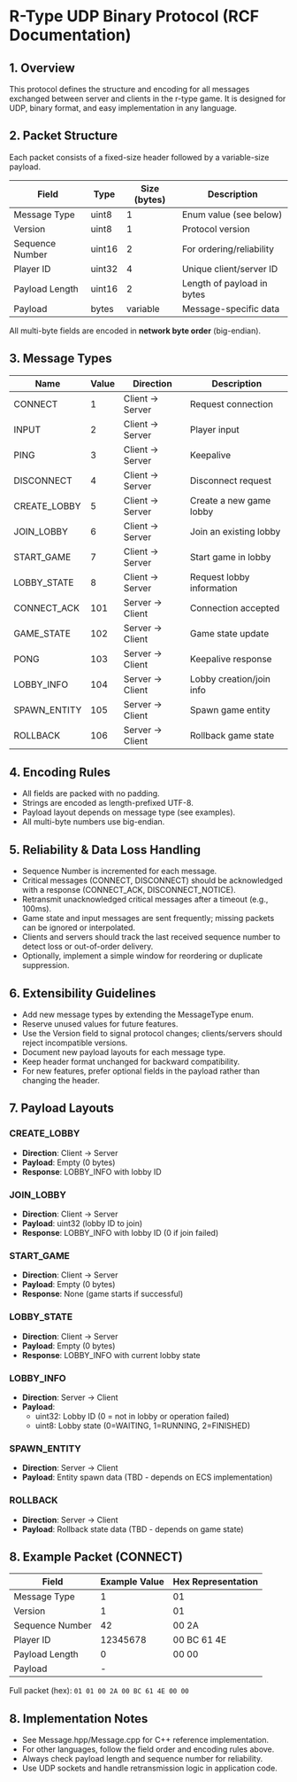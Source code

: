 # R-Type UDP Binary Protocol (RCF Documentation)

## 1. Overview

This protocol defines the structure and encoding for all messages exchanged
between server and clients in the r-type game. It is designed for UDP, binary
format, and easy implementation in any language.

## 2. Packet Structure

Each packet consists of a fixed-size header followed by a variable-size
payload.

| Field           | Type      | Size (bytes) | Description                  |
|-----------------|-----------|--------------|------------------------------|
| Message Type    | uint8     | 1            | Enum value (see below)       |
| Version         | uint8     | 1            | Protocol version             |
| Sequence Number | uint16    | 2            | For ordering/reliability     |
| Player ID       | uint32    | 4            | Unique client/server ID      |
| Payload Length  | uint16    | 2            | Length of payload in bytes   |
| Payload         | bytes     | variable     | Message-specific data        |

All multi-byte fields are encoded in **network byte order** (big-endian).

## 3. Message Types

| Name         | Value | Direction         | Description                |
|--------------|-------|-------------------|----------------------------|
| CONNECT      | 1     | Client → Server   | Request connection         |
| INPUT        | 2     | Client → Server   | Player input               |
| PING         | 3     | Client → Server   | Keepalive                  |
| DISCONNECT   | 4     | Client → Server   | Disconnect request         |
| CREATE_LOBBY | 5     | Client → Server   | Create a new game lobby    |
| JOIN_LOBBY   | 6     | Client → Server   | Join an existing lobby     |
| START_GAME   | 7     | Client → Server   | Start game in lobby        |
| LOBBY_STATE  | 8     | Client → Server   | Request lobby information  |
| CONNECT_ACK  | 101   | Server → Client   | Connection accepted        |
| GAME_STATE   | 102   | Server → Client   | Game state update          |
| PONG         | 103   | Server → Client   | Keepalive response         |
| LOBBY_INFO   | 104   | Server → Client   | Lobby creation/join info   |
| SPAWN_ENTITY | 105   | Server → Client   | Spawn game entity          |
| ROLLBACK     | 106   | Server → Client   | Rollback game state        |

## 4. Encoding Rules

- All fields are packed with no padding.
- Strings are encoded as length-prefixed UTF-8.
- Payload layout depends on message type (see examples).
- All multi-byte numbers use big-endian.

## 5. Reliability & Data Loss Handling

- Sequence Number is incremented for each message.
- Critical messages (CONNECT, DISCONNECT) should be acknowledged with a response (CONNECT_ACK, DISCONNECT_NOTICE).
- Retransmit unacknowledged critical messages after a timeout (e.g., 100ms).
- Game state and input messages are sent frequently; missing packets can be ignored or interpolated.
- Clients and servers should track the last received sequence number to detect loss or out-of-order delivery.
- Optionally, implement a simple window for reordering or duplicate suppression.

## 6. Extensibility Guidelines

- Add new message types by extending the MessageType enum.
- Reserve unused values for future features.
- Use the Version field to signal protocol changes; clients/servers should reject incompatible versions.
- Document new payload layouts for each message type.
- Keep header format unchanged for backward compatibility.
- For new features, prefer optional fields in the payload rather than changing the header.

## 7. Payload Layouts

### CREATE_LOBBY
- **Direction**: Client → Server
- **Payload**: Empty (0 bytes)
- **Response**: LOBBY_INFO with lobby ID

### JOIN_LOBBY
- **Direction**: Client → Server
- **Payload**: uint32 (lobby ID to join)
- **Response**: LOBBY_INFO with lobby ID (0 if join failed)

### START_GAME
- **Direction**: Client → Server
- **Payload**: Empty (0 bytes)
- **Response**: None (game starts if successful)

### LOBBY_STATE
- **Direction**: Client → Server
- **Payload**: Empty (0 bytes)
- **Response**: LOBBY_INFO with current lobby state

### LOBBY_INFO
- **Direction**: Server → Client
- **Payload**:
  - uint32: Lobby ID (0 = not in lobby or operation failed)
  - uint8: Lobby state (0=WAITING, 1=RUNNING, 2=FINISHED)

### SPAWN_ENTITY
- **Direction**: Server → Client
- **Payload**: Entity spawn data (TBD - depends on ECS implementation)

### ROLLBACK
- **Direction**: Server → Client
- **Payload**: Rollback state data (TBD - depends on game state)

## 8. Example Packet (CONNECT)

| Field           | Example Value | Hex Representation      |
|-----------------|--------------|-------------------------|
| Message Type    | 1            | 01                      |
| Version         | 1            | 01                      |
| Sequence Number | 42           | 00 2A                   |
| Player ID       | 12345678     | 00 BC 61 4E             |
| Payload Length  | 0            | 00 00                   |
| Payload         | -            |                         |

Full packet (hex): `01 01 00 2A 00 BC 61 4E 00 00`

## 8. Implementation Notes

- See Message.hpp/Message.cpp for C++ reference implementation.
- For other languages, follow the field order and encoding rules above.
- Always check payload length and sequence number for reliability.
- Use UDP sockets and handle retransmission logic in application code.
